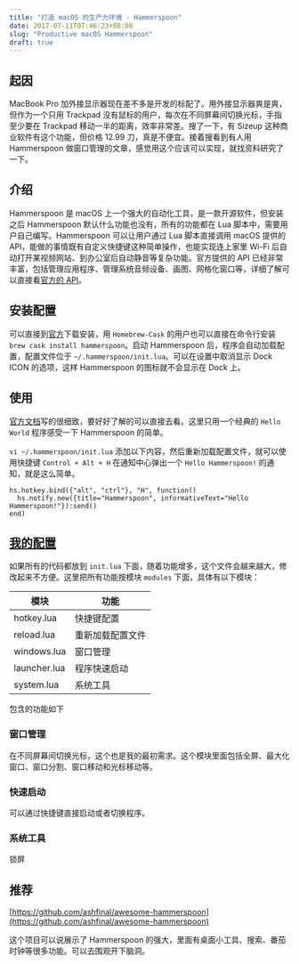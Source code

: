 ```yaml
---
title: "打造 macOS 的生产力环境 - Hammerspoon"
date: 2017-07-11T07:46:23+08:00
slug: "Productive macOS Hammerspoon"
draft: true
---
```


## 起因

MacBook Pro 加外接显示器现在差不多是开发的标配了。用外接显示器爽是爽，但作为一个只用 Trackpad 没有鼠标的用户，每次在不同屏幕间切换光标，手指至少要在 Trackpad 移动一半的距离，效率非常差。搜了一下，有 Sizeup 这种商业软件有这个功能，但价格 12.99 刀，真是不便宜。接着搜看到有人用 Hammerspoon 做窗口管理的文章，感觉用这个应该可以实现，就找资料研究了一下。

## 介绍

Hammerspoon 是 macOS 上一个强大的自动化工具，是一款开源软件，但安装之后 Hammerspoon 默认什么功能也没有，所有的功能都在 Lua 脚本中，需要用户自己编写。Hammerspoon 可以让用户通过 Lua 脚本直接调用 macOS 提供的 API，能做的事情既有自定义快捷键这种简单操作，也能实现连上家里 Wi-Fi 后自动打开某视频网站、到办公室后自动静音等复杂功能。官方提供的 API 已经非常丰富，包括管理应用程序、管理系统音频设备、画图、网格化窗口等，详细了解可以直接看[官方的 API](http://www.hammerspoon.org/docs/)。

## 安装配置

可以直接到[官方](http://www.hammerspoon.org/)下载安装，用 `Homebrew-Cask` 的用户也可以直接在命令行安装 `brew cask install hammerspoon`。启动 Hammerspoon 后，程序会自动加载配置，配置文件位于 `~/.hammerspoon/init.lua`。可以在设置中取消显示 Dock ICON 的选项，这样 Hammerspoon 的图标就不会显示在 Dock 上。

## 使用

[官方文档](http://www.hammerspoon.org/docs/index.html)写的很细致，要好好了解的可以直接去看。这里只用一个经典的 `Hello World` 程序感受一下 Hammerspoon 的简单。

`vi ~/.hammerspoon/init.lua` 添加以下内容，然后重新加载配置文件，就可以使用快捷键  `Control + Alt + H` 在通知中心弹出一个 `Hello Hammerspoon!` 的通知，就是这么简单。

```
hs.hotkey.bind({"alt", "ctrl"}, "H", function()
  hs.notify.new({title="Hammerspoon", informativeText="Hello Hammerspoon!"}):send()
end)
```

## [我的配置](https://github.com/greyby/hammerspoon)

如果所有的代码都放到 `init.lua` 下面，随着功能增多，这个文件会越来越大，修改起来不方便。这里把所有功能按模块 `modules` 下面，具体有以下模块：

|   模块       |  功能           |
| ----------- | -------------- |
| hotkey.lua  | 快捷键配置       |
| reload.lua  | 重新加载配置文件  |
| windows.lua | 窗口管理     |
| launcher.lua| 程序快速启动  |
| system.lua  | 系统工具     |


包含的功能如下


### 窗口管理

在不同屏幕间切换光标，这个也是我的最初需求。这个模块里面包括全屏、最大化窗口、窗口分割、窗口移动和光标移动等。

### 快速启动

可以通过快捷键直接启动或者切换程序。

### 系统工具

锁屏


## 推荐

[https://github.com/ashfinal/awesome-hammerspoon](https://github.com/ashfinal/awesome-hammerspoon)

这个项目可以说展示了 Hammerspoon 的强大，里面有桌面小工具、搜索、番茄时钟等很多功能。可以去围观开下脑洞。
